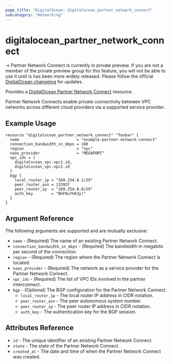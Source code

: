 ```yaml
---
page_title: "DigitalOcean: digitalocean_partner_network_connect"
subcategory: "Networking"
---
```


# digitalocean_partner_network_connect

-> Partner Network Connect is currently in private preview. If you are not a member of the private preview group for this feature, you will not be able to use it until is has been more widely released. Please follow the official [DigitalOcean changelog](https://docs.digitalocean.com/release-notes/) for updates.

Provides a [DigitalOcean Partner Network Connect](#digitalocean_partner_network_connect) resource.

Partner Network Connects enable private connectivity between VPC networks across different cloud providers via a supported service provider.

## Example Usage

```hcl
resource "digitalocean_partner_network_connect" "foobar" {
  name                         = "example-partner-network-connect"
  connection_bandwidth_in_mbps = 100
  region                       = "nyc"
  naas_provider                = "MEGAPORT"
  vpc_ids = [
    digitalocean_vpc.vpc1.id,
    digitalocean_vpc.vpc2.id
  ]
  bgp {
    local_router_ip = "169.254.0.1/29"
    peer_router_asn = 133937
    peer_router_ip  = "169.254.0.6/29"
    auth_key        = "BGPAu7hK3y!"
  }
}
```

## Argument Reference

The following arguments are supported and are mutually exclusive:

* `name` - (Required) The name of an existing Partner Network Connect.
* `connection_bandwidth_in_mbps` - (Required) The bandwidth in megabits per second of the connection.
* `region` - (Required) The region where the Partner Network Connect is located.
* `naas_provider` - (Required) The network as a service provider for the Partner Network Connect.
* `vpc_ids` - (Required) The list of VPC IDs involved in the partner interconnect.
* `bgp` - (Optional) The BGP configuration for the Partner Network Connect.
    * `local_router_ip` - The local router IP address in CIDR notation.
    * `peer_router_asn` - The peer autonomous system number.
    * `peer_router_ip` - The peer router IP address in CIDR notation.
    * `auth_key` - The authentication key for the BGP session.

## Attributes Reference

* `id` - The unique identifier of an existing Partner Network Connect.
* `state` - The state of the Partner Network Connect.
* `created_at` - The date and time of when the Partner Network Connect was created.
